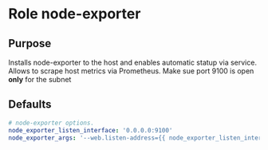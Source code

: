 # Role node-exporter

## Purpose
Installs node-exporter to the host and enables automatic statup via service.  
Allows to scrape host metrics via Prometheus. Make sue port 9100 is open **only** for the subnet 


## Defaults
```yml
# node-exporter options.
node_exporter_listen_interface: '0.0.0.0:9100'
node_exporter_args: '--web.listen-address={{ node_exporter_listen_interface }} --path.rootfs="/"'

```
